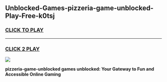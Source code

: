 
## Unblocked-Games-pizzeria-game-unblocked-Play-Free-k0tsj
<h3>
<a href="https://premium76.site?title=pizzeria-game-unblocked&ref=20M">CLICK TO PLAY</a></h3>
<hr>

<h3>
<a href="https://premium76.site?title=pizzeria-game-unblocked&ref=20M">CLICK 2 PLAY</a>
  
</h3>

<a href="https://premium76.site?title=pizzeria-game-unblocked&ref=19M"><img src="https://clearcache.store/games.png"></a>


**pizzeria-game-unblocked games unblocked: Your Gateway to Fun and Accessible Online Gaming**

